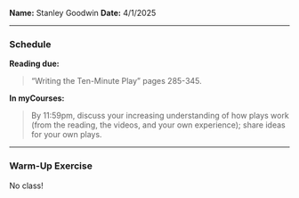 **Name:** Stanley Goodwin
**Date:** 4/1/2025

---
### Schedule
**Reading due:**
> “Writing the Ten-Minute Play” pages 285-345.

**In myCourses:**
>  By 11:59pm, discuss your increasing understanding of how plays work (from the reading, the videos, and your own experience); share ideas for your own plays.

---
### Warm-Up Exercise
No class!